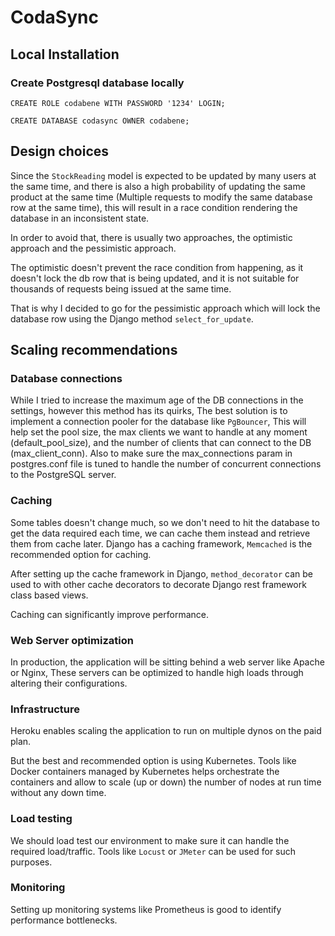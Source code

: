# CodaSync

## Local Installation
### Create Postgresql database locally

`CREATE ROLE codabene WITH PASSWORD '1234' LOGIN;`

`CREATE DATABASE codasync OWNER codabene;`

## Design choices
Since the `StockReading` model is expected to be updated by many users at the same time, and there is also a high probability of updating the same product at the same time (Multiple requests to modify the same database row at the same time), this will result in a race condition rendering the database in an inconsistent state.

In order to avoid that, there is usually two approaches, the optimistic approach and the pessimistic approach.

The optimistic doesn't prevent the race condition from happening, as it doesn't lock the db row that is being updated, and it is not suitable for thousands of requests being issued at the same time.

That is why I decided to go for the pessimistic approach which will lock the database row using the Django method `select_for_update`.

## Scaling recommendations
### Database connections
While I tried to increase the maximum age of the DB connections in the settings, however this method has its quirks, The best solution is to implement a connection pooler for the database like `PgBouncer`, This will help set the pool size, the max clients we want to handle at any moment (default_pool_size), and the number of clients that can connect to the DB (max_client_conn). Also to make sure the max_connections param in postgres.conf file is tuned to handle the number of concurrent connections to the PostgreSQL server.

### Caching
Some tables doesn't change much, so we don't need to hit the database to get the data required each time, we can cache them instead and retrieve them from cache later.
Django has a caching framework, `Memcached` is the recommended option for caching.

After setting up the cache framework in Django, `method_decorator` can be used to with other cache decorators to decorate Django rest framework class based views.

Caching can significantly improve performance.

### Web Server optimization
In production, the application will be sitting behind a web server like Apache or Nginx, These servers can be optimized to handle high loads through altering their configurations.

### Infrastructure
Heroku enables scaling the application to run on multiple dynos on the paid plan.

But the best and recommended option is using Kubernetes.
Tools like Docker containers managed by Kubernetes helps orchestrate the containers and allow to scale (up or down) the number of nodes at run time without any down time.

### Load testing
We should load test our environment to make sure it can handle the required load/traffic.
Tools like `Locust` or `JMeter` can be used for such purposes.

### Monitoring
Setting up monitoring systems like Prometheus is good to identify performance bottlenecks.